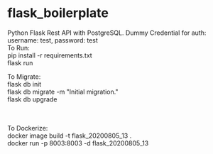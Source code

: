 # flask_boilerplate

Python Flask Rest API with PostgreSQL. Dummy Credential for auth: username: test, password: test
<br/>
To Run:
<br/>
pip install -r requirements.txt
<br/>
flask run

To Migrate:
<br/>
flask db init
<br/>
flask db migrate -m "Initial migration."
<br/>
flask db upgrade

<br/>
<br/>
To Dockerize:
<br/>
docker image build -t flask_20200805_13 .
<br/>
docker run -p 8003:8003 -d flask_20200805_13

